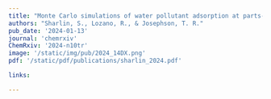 ```yaml
---
title: "Monte Carlo simulations of water pollutant adsorption at parts-per-billion concentration: A study on 1,4-dioxane"
authors: "Sharlin, S., Lozano, R., & Josephson, T. R."
pub_date: '2024-01-13'
journal: 'chemrxiv'
ChemRxiv: '2024-n10tr'
image: '/static/img/pub/2024_14DX.png'
pdf: '/static/pdf/publications/sharlin_2024.pdf'

links:

---
```

